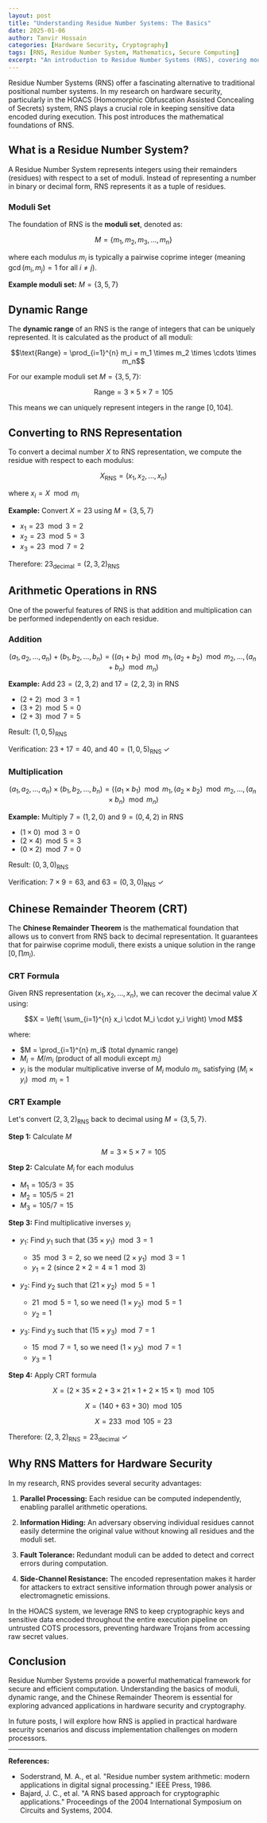 ```yaml
---
layout: post
title: "Understanding Residue Number Systems: The Basics"
date: 2025-01-06
author: Tanvir Hossain
categories: [Hardware Security, Cryptography]
tags: [RNS, Residue Number System, Mathematics, Secure Computing]
excerpt: "An introduction to Residue Number Systems (RNS), covering moduli, dynamic range, and the Chinese Remainder Theorem with practical examples."
---
```


Residue Number Systems (RNS) offer a fascinating alternative to traditional positional number systems. In my research on hardware security, particularly in the HOACS (Homomorphic Obfuscation Assisted Concealing of Secrets) system, RNS plays a crucial role in keeping sensitive data encoded during execution. This post introduces the mathematical foundations of RNS.

## What is a Residue Number System?

A Residue Number System represents integers using their remainders (residues) with respect to a set of moduli. Instead of representing a number in binary or decimal form, RNS represents it as a tuple of residues.

### Moduli Set

The foundation of RNS is the **moduli set**, denoted as:

$$M = \{m_1, m_2, m_3, \ldots, m_n\}$$

where each modulus $m_i$ is typically a pairwise coprime integer (meaning $\gcd(m_i, m_j) = 1$ for all $i \neq j$).

**Example moduli set:** $M = \{3, 5, 7\}$

## Dynamic Range

The **dynamic range** of an RNS is the range of integers that can be uniquely represented. It is calculated as the product of all moduli:

$$\text{Range} = \prod_{i=1}^{n} m_i = m_1 \times m_2 \times \cdots \times m_n$$

For our example moduli set $M = \{3, 5, 7\}$:

$$\text{Range} = 3 \times 5 \times 7 = 105$$

This means we can uniquely represent integers in the range $[0, 104]$.

## Converting to RNS Representation

To convert a decimal number $X$ to RNS representation, we compute the residue with respect to each modulus:

$$X_{\text{RNS}} = (x_1, x_2, \ldots, x_n)$$

where $x_i = X \mod m_i$

**Example:** Convert $X = 23$ using $M = \{3, 5, 7\}$

- $x_1 = 23 \mod 3 = 2$
- $x_2 = 23 \mod 5 = 3$
- $x_3 = 23 \mod 7 = 2$

Therefore: $23_{\text{decimal}} = (2, 3, 2)_{\text{RNS}}$

## Arithmetic Operations in RNS

One of the powerful features of RNS is that addition and multiplication can be performed independently on each residue.

### Addition

$$(a_1, a_2, \ldots, a_n) + (b_1, b_2, \ldots, b_n) = ((a_1 + b_1) \mod m_1, (a_2 + b_2) \mod m_2, \ldots, (a_n + b_n) \mod m_n)$$

**Example:** Add $23 = (2, 3, 2)$ and $17 = (2, 2, 3)$ in RNS

- $(2 + 2) \mod 3 = 1$
- $(3 + 2) \mod 5 = 0$
- $(2 + 3) \mod 7 = 5$

Result: $(1, 0, 5)_{\text{RNS}}$

Verification: $23 + 17 = 40$, and $40 = (1, 0, 5)_{\text{RNS}}$ ✓

### Multiplication

$$(a_1, a_2, \ldots, a_n) \times (b_1, b_2, \ldots, b_n) = ((a_1 \times b_1) \mod m_1, (a_2 \times b_2) \mod m_2, \ldots, (a_n \times b_n) \mod m_n)$$

**Example:** Multiply $7 = (1, 2, 0)$ and $9 = (0, 4, 2)$ in RNS

- $(1 \times 0) \mod 3 = 0$
- $(2 \times 4) \mod 5 = 3$
- $(0 \times 2) \mod 7 = 0$

Result: $(0, 3, 0)_{\text{RNS}}$

Verification: $7 \times 9 = 63$, and $63 = (0, 3, 0)_{\text{RNS}}$ ✓

## Chinese Remainder Theorem (CRT)

The **Chinese Remainder Theorem** is the mathematical foundation that allows us to convert from RNS back to decimal representation. It guarantees that for pairwise coprime moduli, there exists a unique solution in the range $[0, \prod m_i)$.

### CRT Formula

Given RNS representation $(x_1, x_2, \ldots, x_n)$, we can recover the decimal value $X$ using:

$$X = \left( \sum_{i=1}^{n} x_i \cdot M_i \cdot y_i \right) \mod M$$

where:
- $M = \prod_{i=1}^{n} m_i$ (total dynamic range)
- $M_i = M / m_i$ (product of all moduli except $m_i$)
- $y_i$ is the modular multiplicative inverse of $M_i$ modulo $m_i$, satisfying $(M_i \times y_i) \mod m_i = 1$

### CRT Example

Let's convert $(2, 3, 2)_{\text{RNS}}$ back to decimal using $M = \{3, 5, 7\}$.

**Step 1:** Calculate $M$

$$M = 3 \times 5 \times 7 = 105$$

**Step 2:** Calculate $M_i$ for each modulus

- $M_1 = 105 / 3 = 35$
- $M_2 = 105 / 5 = 21$
- $M_3 = 105 / 7 = 15$

**Step 3:** Find multiplicative inverses $y_i$

- $y_1$: Find $y_1$ such that $(35 \times y_1) \mod 3 = 1$
  - $35 \mod 3 = 2$, so we need $(2 \times y_1) \mod 3 = 1$
  - $y_1 = 2$ (since $2 \times 2 = 4 \equiv 1 \mod 3$)

- $y_2$: Find $y_2$ such that $(21 \times y_2) \mod 5 = 1$
  - $21 \mod 5 = 1$, so we need $(1 \times y_2) \mod 5 = 1$
  - $y_2 = 1$

- $y_3$: Find $y_3$ such that $(15 \times y_3) \mod 7 = 1$
  - $15 \mod 7 = 1$, so we need $(1 \times y_3) \mod 7 = 1$
  - $y_3 = 1$

**Step 4:** Apply CRT formula

$$X = (2 \times 35 \times 2 + 3 \times 21 \times 1 + 2 \times 15 \times 1) \mod 105$$

$$X = (140 + 63 + 30) \mod 105$$

$$X = 233 \mod 105 = 23$$

Therefore: $(2, 3, 2)_{\text{RNS}} = 23_{\text{decimal}}$ ✓

## Why RNS Matters for Hardware Security

In my research, RNS provides several security advantages:

1. **Parallel Processing:** Each residue can be computed independently, enabling parallel arithmetic operations.

2. **Information Hiding:** An adversary observing individual residues cannot easily determine the original value without knowing all residues and the moduli set.

3. **Fault Tolerance:** Redundant moduli can be added to detect and correct errors during computation.

4. **Side-Channel Resistance:** The encoded representation makes it harder for attackers to extract sensitive information through power analysis or electromagnetic emissions.

In the HOACS system, we leverage RNS to keep cryptographic keys and sensitive data encoded throughout the entire execution pipeline on untrusted COTS processors, preventing hardware Trojans from accessing raw secret values.

## Conclusion

Residue Number Systems provide a powerful mathematical framework for secure and efficient computation. Understanding the basics of moduli, dynamic range, and the Chinese Remainder Theorem is essential for exploring advanced applications in hardware security and cryptography.

In future posts, I will explore how RNS is applied in practical hardware security scenarios and discuss implementation challenges on modern processors.

---

**References:**
- Soderstrand, M. A., et al. "Residue number system arithmetic: modern applications in digital signal processing." IEEE Press, 1986.
- Bajard, J. C., et al. "A RNS based approach for cryptographic applications." Proceedings of the 2004 International Symposium on Circuits and Systems, 2004.
